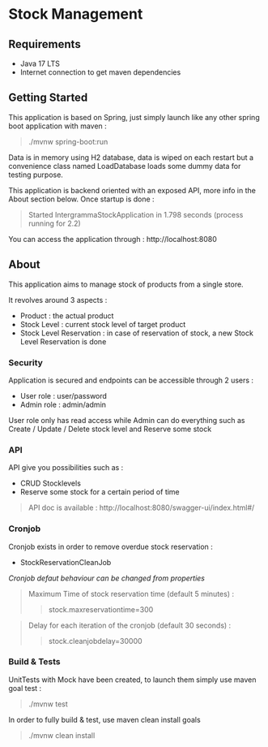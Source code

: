 # Stock Management

## Requirements

* Java 17 LTS
* Internet connection to get maven dependencies

## Getting Started

This application is based on Spring, just simply launch like any other spring boot application with maven :
> ./mvnw spring-boot:run


Data is in memory using H2 database, data is wiped on each restart but a convenience class named LoadDatabase loads some dummy data for
testing purpose.

This application is backend oriented with an exposed API, more info in the About section below.
Once startup is done :
> Started IntergrammaStockApplication in 1.798 seconds (process running for 2.2)

You can access the application through :  http://localhost:8080

## About

This application aims to manage stock of products from a single store.

It revolves around 3 aspects :

* Product : the actual product
* Stock Level : current stock level of target product
* Stock Level Reservation : in case of reservation of stock, a new Stock Level Reservation is done

### Security

Application is secured and endpoints can be accessible through 2 users :

* User role : user/password
* Admin role : admin/admin

User role only has read access while Admin can do everything such as Create / Update / Delete stock level and Reserve some stock

### API

API give you possibilities such as  :

* CRUD Stocklevels
* Reserve some stock for a certain period of time

> API doc is available : http://localhost:8080/swagger-ui/index.html#/

### Cronjob

Cronjob exists in order to remove overdue stock reservation :

* StockReservationCleanJob

*Cronjob defaut behaviour can be changed from properties*
> Maximum Time of stock reservation time (default 5 minutes) :
> > stock.maxreservationtime=300

> Delay for each iteration of the cronjob (default 30 seconds) :
> > stock.cleanjobdelay=30000

### Build & Tests

UnitTests with Mock have been created, to launch them simply use maven goal test :
> ./mvnw test

In order to fully build & test, use maven clean install goals
> ./mvnw clean install

